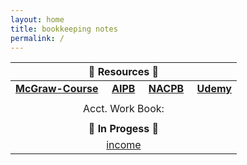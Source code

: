 ```yaml
---
layout: home
title: bookkeeping notes
permalink: /
---
```



| :honeybee: Resources :honeybee: |
|:---------:|
| [**McGraw-Course**](https://connect.mheducation.com/connect/hmStudentCourseList.do) &nbsp; &nbsp; [**AIPB**](https://aipb.org) &nbsp; &nbsp; [**NACPB**](https://www.certifiedpublicbookkeeper.org) &nbsp; &nbsp; [**Udemy**](https://www.udemy.com/)|
||
| Acct. Work Book: [](2024-02-26-fin-workbook.md) |
||
| :hatching_chick: **In Progess** :hatching_chick: |
|[income](2024-01-17-1-income-statement)<br>|
